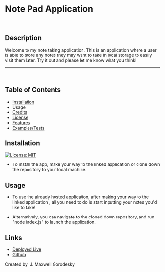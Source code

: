 # Note Pad Application

<br>

## Description

Welcome to my note taking application. This is an application where a user is able to store any notes they may want to take in local storage to easily visit them later. Try it out and please let me know what you think! 

---

<br>


## Table of Contents

- [Installation](#installation)
- [Usage](#usage)
- [Credits](#credits)
- [License](#license)
- [Features](#features)
- [Examples/Tests](#examples)

## Installation

[![License: MIT](https://img.shields.io/badge/License-MIT-yellow.svg)](https://opensource.org/licenses/MIT)

- To install the app, make your way to the linked application or clone down the repository to your local machine.

## Usage

- To use the already hosted application, after making your way to the linked application , all you need to do is start inputting your notes you'd like to take!

- Alternatively, you can navigate to the cloned down repository, and run "node index.js" to launch the application.
 

## Links
* [Deployed Live](https://jmg5369.github.io/Note-Taker/)
* [Github](https://github.com/jmg5369/Note-Taker)

Created by: J. Maxwell Gorodesky